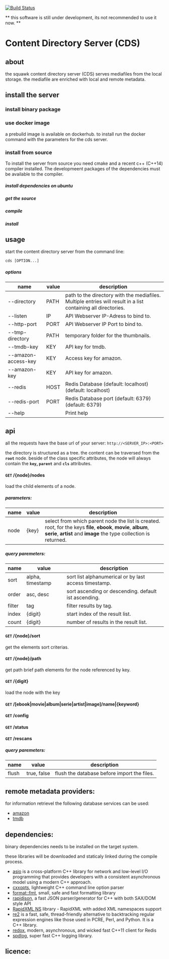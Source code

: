 [![Build Status](https://travis-ci.org/squawkcpp/cds.svg?branch=master)](https://travis-ci.org/squawkcpp/cds)


** this software is still under development, its not recommended to use it now. **

# Content Directory Server (CDS)

## about

the squawk content directory server (CDS) serves mediafiles from the local storage. the mediafile are enriched with local and remote metadata.

## install the server

### install binary package



### use docker image

a prebuild image is available on dockerhub. to install run the docker command with the
parameters for the cds server.




### install from source

To install the server from source you need cmake and a recent c++ (C++14) compiler installed. The developmeent packages of the
dependencies must be available to the compiler.

##### install dependencies on ubuntu

##### get the source

##### compile

##### install

## usage

start the content directory server from the command line:

```
cds [OPTION...]
```

##### options

name | value | description
------------ | ------------- | -------------
--directory|PATH|path to the directory with the mediafiles. Multiple entries will result in a list containing all directories.
--listen|IP|API Webserver IP-Adress to bind to.
--http-port|PORT|API Webserver IP Port to bind to.
--tmp-directory|PATH|temporary folder for the thumbnails.
--tmdb-key|KEY|API key for tmdb.
--amazon-access-key|KEY|Access key for amazon.
--amazon-key|KEY|API key for amazon.
--redis|HOST|Redis Database (default: localhost) (default: localhost)
--redis-port|PORT|Redis Database port (default: 6379) (default: 6379)
--help| |Print help

## api

all the requests have the base url of your server: `http://<SERVER_IP>:<PORT>`

the directory is structured as a tree. the content can be traversed from the **`root`** node.
beside of the class specific attributes, the node will always contain the **`key`, `parent`** and **`cls`** attributes.

#### **<code>GET</code> /{node}/nodes**
load the child elements of a node.

##### parameters:

name | value | description
------------ | ------------- | -------------
node | {key} | select from which parent node the list is created. root, for the keys **file**, **ebook**, **movie**, **album**, **serie**, **artist** and **image** the type collection is returned.

##### query paremeters:

 name | value | description
 ------------ | ------------- | -------------
 sort | alpha, timestamp | sort list alphanumerical or by last access timestamp.
 order | asc, desc | sort ascending or descending. default ist ascending.
 filter | tag | filter results by tag.
 index | {digit} | start index of the result list.
 count | {digit} | number of results in the result list.

#### **<code>GET</code> /{node}/sort**
get the elements sort criterias.

#### **<code>GET</code> /{node}/path**
get path brief path elements for the node referenced by key.

#### **<code>GET</code> /{digit}**
load the node with the key

#### **<code>GET</code> /[ebook|movie|album|serie|artist|image]/name|{keyword}**

#### **<code>GET</code> /config**

#### **<code>GET</code> /status**

#### **<code>GET</code> /rescans**

##### query paremeters:

 name | value | description
 ------------ | ------------- | -------------
 flush | true, false | flush the database before import the files.

## remote metadata providers:

for information retrievel the following database services can be used:

- [amazon]()
- [tmdb]()

## dependencies:

binary dependencies needs to be installed on the target system.


these libraries will be downloaded and staticaly linked during the compile process.

- [asio](http://think-async.com) is a cross-platform C++ library for network and low-level I/O programming that provides developers with a consistent asynchronous model using a modern C++ approach.
- [cxxopts](https://github.com/jarro2783/cxxopts), lightweight C++ command line option parser
- [format::fmt](http://fmtlib.net), small, safe and fast formatting library
- [rapidjson](http://rapidjson.org/), a fast JSON parser/generator for C++ with both SAX/DOM style API
- [RapidXML NS](https://github.com/svgpp/rapidxml_ns) library - RapidXML with added XML namespaces support
- [re2](https://github.com/google/re2) is a fast, safe, thread-friendly alternative to backtracking regular expression engines like those used in PCRE, Perl, and Python. It is a C++ library.
- [redox](https://github.com/hmartiro/redox), modern, asynchronous, and wicked fast C++11 client for Redis
- [spdlog](https://github.com/gabime/spdlog), super fast C++ logging library.

## licence:
